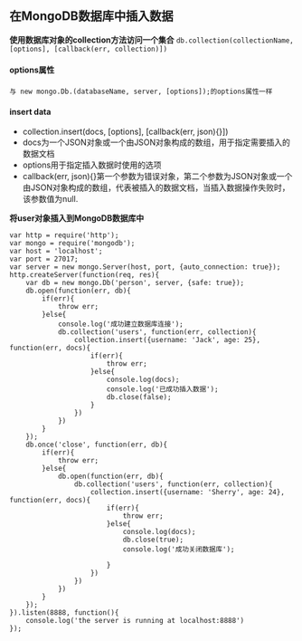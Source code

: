##  在MongoDB数据库中插入数据
**使用数据库对象的collection方法访问一个集合**
`db.collection(collectionName, [options], [callback(err, collection)])`
#### options属性
`与 new mongo.Db.(databaseName, server, [options]);的options属性一样`

#### insert data
+ collection.insert(docs, [options], [callback(err, json){}])
+ docs为一个JSON对象或一个由JSON对象构成的数组，用于指定需要插入的数据文档
+ options用于指定插入数据时使用的选项
+ callback(err, json){}第一个参数为错误对象，第二个参数为JSON对象或一个由JSON对象构成的数组，代表被插入的数据文档，当插入数据操作失败时，该参数值为null.

**将user对象插入到MongoDB数据库中**
```node
var http = require('http');
var mongo = require('mongodb');
var host = 'localhost';
var port = 27017;
var server = new mongo.Server(host, port, {auto_connection: true});
http.createServer(function(req, res){
    var db = new mongo.Db('person', server, {safe: true});
    db.open(function(err, db){
        if(err){
            throw err;
        }else{
            console.log('成功建立数据库连接');
            db.collection('users', function(err, collection){
                collection.insert({username: 'Jack', age: 25}, function(err, docs){
                    if(err){
                        throw err;
                    }else{
                        console.log(docs);
                        console.log('已成功插入数据');
                        db.close(false);
                    }
                })    
            })
        }
    });
    db.once('close', function(err, db){
        if(err){
            throw err;
        }else{
            db.open(function(err, db){
                db.collection('users', function(err, collection){
                    collection.insert({username: 'Sherry', age: 24}, function(err, docs){
                        if(err){
                            throw err;
                        }else{
                            console.log(docs);
                            db.close(true);
                            console.log('成功关闭数据库');

                        }
                    })
                })    
            })
        }
    }); 
}).listen(8888, function(){
    console.log('the server is running at localhost:8888')
});
```








